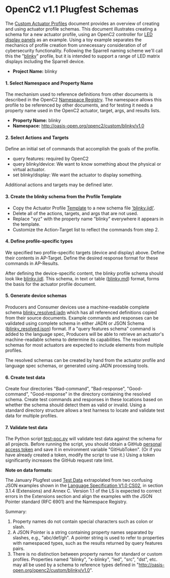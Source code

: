 # OpenC2 v1.1 Plugfest Schemas

The [Custom Actuator Profiles](https://github.com/oasis-open/openc2-custom-aps/blob/master/Schema-Template/README.md)
document provides an overview of creating and using actuator profile schemas.
This document illustrates creating a schema for a new actuator profile, using an OpenC2 controller for
[LED display panels](https://www.amazon.com/panels-digital-module-display-P3-19296mm/dp/B079JSKF21)
as an example. Using a toy example separates the mechanics of profile creation from unnecessary consideration of
of cybersecurity functionality.
Following the Sparrell naming scheme we'll call this the "[blinky](https://github.com/sparrell/BlinkyHaHa)"
profile, but it is intended to support a range of LED matrix displays including the Sparrell device.

* **Project Name:** blinky

#### 1. Select Namespace and Property Name
The mechanism used to reference definitions from other documents is described in the OpenC2
[Namespace Registry](https://github.com/oasis-open/openc2-custom-aps/blob/master/namespace-registry.md).
The namespace allows this profile to be referenced by other documents, and for testing it needs a
property name used in the OpenC2 actuator, target, args, and results lists.

* **Property Name:** blinky
* **Namespace:** http://oasis-open.org/openc2/custom/blinky/v1.0

#### 2. Select Actions and Targets
Define an initial set of commands that accomplish the goals of the profile.

* query features: required by OpenC2
* query blinky/device: We want to know something about the physical or virtual actuator.
* set blinky/display: We want the actuator to display something.

Additional actions and targets may be defined later.

#### 3. Create the blinky schema from the Profile Template

* Copy the Actuator Profile
[Template](https://github.com/oasis-open/openc2-custom-aps/blob/master/Schema-Template/v1.1/IDL/oc2ls-v1.1-ap-template_gen.jidl)
to a new schema file ['blinky.jidl'](blinky/blinky.jidl).
* Delete all of the actions, targets, and args that are not used.
* Replace "xyz" with the property name "blinky" everywhere it appears in the template.
* Customize the Action-Target list to reflect the commands from step 2.

#### 4. Define profile-specific types
We specified two profile-specific targets (device and display) above.  Define their contents in AP-Target.  Define
the desired response format for these commands in AP-Results.

After defining the device-specific content, the blinky profile schema should look like
[blinky.jidl](blinky/blinky.jidl). This schema, in text or table ([blinky.md](blinky/blinky.md)) format,
forms the basis for the actuator profile document.

#### 5. Generate device schemas
Producers and Consumer devices use a machine-readable complete schema
[blinky_resolved.jadn](blinky/blinky_resolved.jadn) which has all referenced definitions copied from their source documents.
Example commands and responses can be validated using complete schema in either JADN or JSON Schema
([blinky_resolved.json](blinky.json)) format. If a "query features schema" command is added to the language spec,
Producers will be able to retrieve an actuator's machine-readable schema to determine its capabilities. The resolved
schemas for most actuators are expected to include elements from multiple profiles.

The resolved schemas can be created by hand from the actuator profile and language spec schemas, or generated using
JADN processing tools.

#### 6. Create test data
Create four directories "Bad-command", "Bad-response", "Good-command", "Good-response" in the directory containing
the resolved schema. Create test commands and responses in these locations based on whether the schema should detect
them as valid or invalid. Using a standard directory structure allows a test harness to locate and validate
test data for multiple profiles.

#### 7. Validate test data
The Python script [test-poc.py](test-poc.py) will validate test data against the schema for all projects.
Before running the script, you should obtain a GitHub
[personal access token](https://docs.github.com/en/github/authenticating-to-github/creating-a-personal-access-token)
and save it in environment variable "GitHubToken".  (Or if you have already created a token, modify the script
to use it.) Using a token significantly increases the GitHub request rate limit.

**Note on data formats:**

The January Plugfest used [Test Data](https://github.com/oasis-open/openc2-custom-aps/tree/master/Test) extrapolated
from two confusing JSON examples shown in the
[Language Specification V1.0 CS02](https://docs.oasis-open.org/openc2/oc2ls/v1.0/cs02/oc2ls-v1.0-cs02.html), in
section 3.1.4 (Extensions) and Annex C.  Version 1.1 of the LS is expected to correct errors in the Extensions
section and align the examples with the JSON Pointer standard (RFC 6901) and the Namespace Registry.

Summary:
1) Property names do not contain special characters such as colon or slash.
2) A JSON Pointer is a string containing property names separated by slashes, e.g., "abc/def/gh". A pointer
string is used to refer to properties with namespaced types, such as the results returned by query features pairs.
3) There is no distinction between property names for standard or custom profiles.
Properties named "blinky", "x-blinky", "led", "src", "dst", etc. may all be used by a schema to reference
types defined in "http://oasis-open.org/openc2/custom/blinky/v1.0".